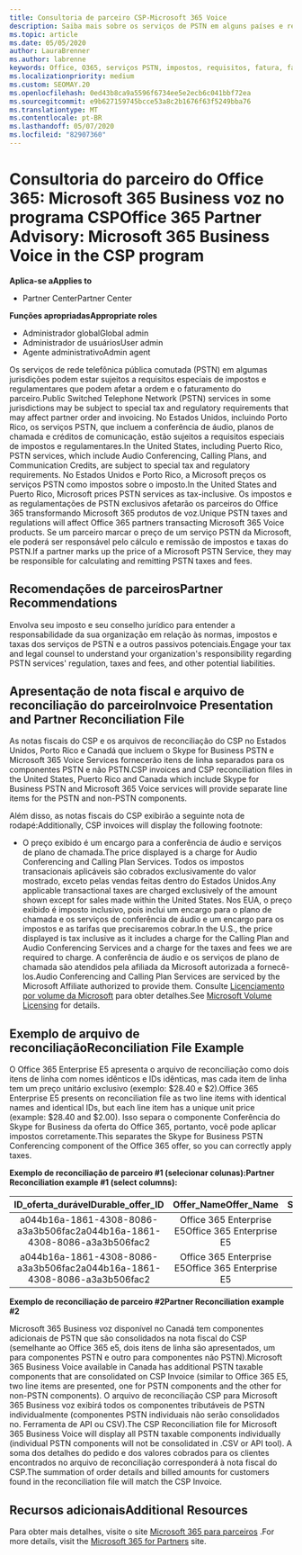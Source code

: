 ```yaml
---
title: Consultoria de parceiro CSP-Microsoft 365 Voice
description: Saiba mais sobre os serviços de PSTN em alguns países e requisitos especiais ou de regulamentação que podem se aplicar e impactar a ordem e o faturamento dos parceiros.
ms.topic: article
ms.date: 05/05/2020
author: LauraBrenner
ms.author: labrenne
keywords: Office, O365, serviços PSTN, impostos, requisitos, fatura, faturamento
ms.localizationpriority: medium
ms.custom: SEOMAY.20
ms.openlocfilehash: 0ed43b8ca9a5596f6734ee5e2ecb6c041bbf72ea
ms.sourcegitcommit: e9b627159745bcce53a8c2b1676f63f5249bba76
ms.translationtype: MT
ms.contentlocale: pt-BR
ms.lasthandoff: 05/07/2020
ms.locfileid: "82907360"
---
```

# <a name="office-365-partner-advisory-microsoft-365-business-voice-in-the-csp-program"></a><span data-ttu-id="b0c29-104">Consultoria do parceiro do Office 365: Microsoft 365 Business voz no programa CSP</span><span class="sxs-lookup"><span data-stu-id="b0c29-104">Office 365 Partner Advisory: Microsoft 365 Business Voice in the CSP program</span></span>

<span data-ttu-id="b0c29-105">**Aplica-se a**</span><span class="sxs-lookup"><span data-stu-id="b0c29-105">**Applies to**</span></span>

- <span data-ttu-id="b0c29-106">Partner Center</span><span class="sxs-lookup"><span data-stu-id="b0c29-106">Partner Center</span></span>  

<span data-ttu-id="b0c29-107">**Funções apropriadas**</span><span class="sxs-lookup"><span data-stu-id="b0c29-107">**Appropriate roles**</span></span>
-    <span data-ttu-id="b0c29-108">Administrador global</span><span class="sxs-lookup"><span data-stu-id="b0c29-108">Global admin</span></span>
-    <span data-ttu-id="b0c29-109">Administrador de usuários</span><span class="sxs-lookup"><span data-stu-id="b0c29-109">User admin</span></span>
-    <span data-ttu-id="b0c29-110">Agente administrativo</span><span class="sxs-lookup"><span data-stu-id="b0c29-110">Admin agent</span></span>

<span data-ttu-id="b0c29-111">Os serviços de rede telefônica pública comutada (PSTN) em algumas jurisdições podem estar sujeitos a requisitos especiais de impostos e regulamentares que podem afetar a ordem e o faturamento do parceiro.</span><span class="sxs-lookup"><span data-stu-id="b0c29-111">Public Switched Telephone Network (PSTN) services in some jurisdictions may be subject to special tax and regulatory requirements that may affect partner order and invoicing.</span></span> <span data-ttu-id="b0c29-112">No Estados Unidos, incluindo Porto Rico, os serviços PSTN, que incluem a conferência de áudio, planos de chamada e créditos de comunicação, estão sujeitos a requisitos especiais de impostos e regulamentares.</span><span class="sxs-lookup"><span data-stu-id="b0c29-112">In the United States, including Puerto Rico, PSTN services, which include Audio Conferencing, Calling Plans, and Communication Credits, are subject to special tax and regulatory requirements.</span></span> <span data-ttu-id="b0c29-113">No Estados Unidos e Porto Rico, a Microsoft preços os serviços PSTN como impostos sobre o imposto.</span><span class="sxs-lookup"><span data-stu-id="b0c29-113">In the United States and Puerto Rico, Microsoft prices PSTN services as tax-inclusive.</span></span>  <span data-ttu-id="b0c29-114">Os impostos e as regulamentações de PSTN exclusivos afetarão os parceiros do Office 365 transformando Microsoft 365 produtos de voz.</span><span class="sxs-lookup"><span data-stu-id="b0c29-114">Unique PSTN taxes and regulations will affect Office 365 partners transacting Microsoft 365 Voice products.</span></span>  <span data-ttu-id="b0c29-115">Se um parceiro marcar o preço de um serviço PSTN da Microsoft, ele poderá ser responsável pelo cálculo e remissão de impostos e taxas do PSTN.</span><span class="sxs-lookup"><span data-stu-id="b0c29-115">If a partner marks up the price of a Microsoft PSTN Service, they may be responsible for calculating and remitting PSTN taxes and fees.</span></span>

## <a name="partner-recommendations"></a><span data-ttu-id="b0c29-116">Recomendações de parceiros</span><span class="sxs-lookup"><span data-stu-id="b0c29-116">Partner Recommendations</span></span>

<span data-ttu-id="b0c29-117">Envolva seu imposto e seu conselho jurídico para entender a responsabilidade da sua organização em relação às normas, impostos e taxas dos serviços de PSTN e a outros passivos potenciais.</span><span class="sxs-lookup"><span data-stu-id="b0c29-117">Engage your tax and legal counsel to understand your organization's responsibility regarding PSTN services' regulation, taxes and fees, and other potential liabilities.</span></span>

## <a name="invoice-presentation-and-partner-reconciliation-file"></a><span data-ttu-id="b0c29-118">Apresentação de nota fiscal e arquivo de reconciliação do parceiro</span><span class="sxs-lookup"><span data-stu-id="b0c29-118">Invoice Presentation and Partner Reconciliation File</span></span>

<span data-ttu-id="b0c29-119">As notas fiscais do CSP e os arquivos de reconciliação do CSP no Estados Unidos, Porto Rico e Canadá que incluem o Skype for Business PSTN e Microsoft 365 Voice Services fornecerão itens de linha separados para os componentes PSTN e não PSTN.</span><span class="sxs-lookup"><span data-stu-id="b0c29-119">CSP invoices and CSP reconciliation files in the United States, Puerto Rico and Canada which include Skype for Business PSTN and Microsoft 365 Voice services will provide separate line items for the PSTN and non-PSTN components.</span></span>

<span data-ttu-id="b0c29-120">Além disso, as notas fiscais do CSP exibirão a seguinte nota de rodapé:</span><span class="sxs-lookup"><span data-stu-id="b0c29-120">Additionally, CSP invoices will display the following footnote:</span></span>

* <span data-ttu-id="b0c29-121">O preço exibido é um encargo para a conferência de áudio e serviços de plano de chamada.</span><span class="sxs-lookup"><span data-stu-id="b0c29-121">The price displayed is a charge for Audio Conferencing and Calling Plan Services.</span></span>  <span data-ttu-id="b0c29-122">Todos os impostos transacionais aplicáveis são cobrados exclusivamente do valor mostrado, exceto pelas vendas feitas dentro do Estados Unidos.</span><span class="sxs-lookup"><span data-stu-id="b0c29-122">Any applicable transactional taxes are charged exclusively of the amount shown except for sales made within the United States.</span></span>  <span data-ttu-id="b0c29-123">Nos EUA, o preço exibido é imposto inclusivo, pois inclui um encargo para o plano de chamada e os serviços de conferência de áudio e um encargo para os impostos e as tarifas que precisaremos cobrar.</span><span class="sxs-lookup"><span data-stu-id="b0c29-123">In the U.S., the price displayed is tax inclusive as it includes a charge for the Calling Plan and Audio Conferencing Services and a charge for the taxes and fees we are required to charge.</span></span>  <span data-ttu-id="b0c29-124">A conferência de áudio e os serviços de plano de chamada são atendidos pela afiliada da Microsoft autorizada a fornecê-los.</span><span class="sxs-lookup"><span data-stu-id="b0c29-124">Audio Conferencing and Calling Plan Services are serviced by the Microsoft Affiliate authorized to provide them.</span></span>  <span data-ttu-id="b0c29-125">Consulte [Licenciamento por volume da Microsoft](https://go.microsoft.com/fwlink/?LinkId=690247) para obter detalhes.</span><span class="sxs-lookup"><span data-stu-id="b0c29-125">See [Microsoft Volume Licensing](https://go.microsoft.com/fwlink/?LinkId=690247) for details.</span></span>

## <a name="reconciliation-file-example"></a><span data-ttu-id="b0c29-126">Exemplo de arquivo de reconciliação</span><span class="sxs-lookup"><span data-stu-id="b0c29-126">Reconciliation File Example</span></span>

<span data-ttu-id="b0c29-127">O Office 365 Enterprise E5 apresenta o arquivo de reconciliação como dois itens de linha com nomes idênticos e IDs idênticas, mas cada item de linha tem um preço unitário exclusivo (exemplo: $28.40 e $2).</span><span class="sxs-lookup"><span data-stu-id="b0c29-127">Office 365 Enterprise E5 presents on reconciliation file as two line items with identical names and identical IDs, but each line item has a unique unit price (example: $28.40 and $2.00).</span></span> <span data-ttu-id="b0c29-128">Isso separa o componente Conferência do Skype for Business da oferta do Office 365, portanto, você pode aplicar impostos corretamente.</span><span class="sxs-lookup"><span data-stu-id="b0c29-128">This separates the Skype for Business PSTN Conferencing component of the Office 365 offer, so you can correctly apply taxes.</span></span>

<span data-ttu-id="b0c29-129">**Exemplo de reconciliação de parceiro #1 (selecionar colunas):**</span><span class="sxs-lookup"><span data-stu-id="b0c29-129">**Partner Reconciliation example #1 (select columns):**</span></span>

|<span data-ttu-id="b0c29-130">**ID_oferta_durável**</span><span class="sxs-lookup"><span data-stu-id="b0c29-130">**Durable_offer_ID**</span></span>|<span data-ttu-id="b0c29-131">**Offer_Name**</span><span class="sxs-lookup"><span data-stu-id="b0c29-131">**Offer_Name**</span></span>|<span data-ttu-id="b0c29-132">**Subscription_Start_Date**</span><span class="sxs-lookup"><span data-stu-id="b0c29-132">**Subscription_Start_Date**</span></span>|<span data-ttu-id="b0c29-133">**Subscription_End_Date**</span><span class="sxs-lookup"><span data-stu-id="b0c29-133">**Subscription_End_Date**</span></span>|<span data-ttu-id="b0c29-134">**Charge_Start_Date**</span><span class="sxs-lookup"><span data-stu-id="b0c29-134">**Charge_Start_Date**</span></span>|<span data-ttu-id="b0c29-135">**Charge_End_Date**</span><span class="sxs-lookup"><span data-stu-id="b0c29-135">**Charge_End_Date**</span></span>|<span data-ttu-id="b0c29-136">**Charge_Type**</span><span class="sxs-lookup"><span data-stu-id="b0c29-136">**Charge_Type**</span></span>|<span data-ttu-id="b0c29-137">**Unit_Price**</span><span class="sxs-lookup"><span data-stu-id="b0c29-137">**Unit_Price**</span></span>|
|:----:|:----:|:----:|:----:|:----:|:----:|:----:|:----:|
|<span data-ttu-id="b0c29-138">a044b16a-1861-4308-8086-a3a3b506fac2</span><span class="sxs-lookup"><span data-stu-id="b0c29-138">a044b16a-1861-4308-8086-a3a3b506fac2</span></span>   |<span data-ttu-id="b0c29-139">Office 365 Enterprise E5</span><span class="sxs-lookup"><span data-stu-id="b0c29-139">Office 365 Enterprise E5</span></span>   |<span data-ttu-id="b0c29-140">8/10/2019 0:00</span><span class="sxs-lookup"><span data-stu-id="b0c29-140">8/10/2019 0:00</span></span>   |<span data-ttu-id="b0c29-141">8/11/2019 0:00</span><span class="sxs-lookup"><span data-stu-id="b0c29-141">8/11/2019 0:00</span></span>   |<span data-ttu-id="b0c29-142">8/11/2019 0:00</span><span class="sxs-lookup"><span data-stu-id="b0c29-142">8/11/2019 0:00</span></span>|<span data-ttu-id="b0c29-143">9/10/2019 0:00</span><span class="sxs-lookup"><span data-stu-id="b0c29-143">9/10/2019 0:00</span></span>   |<span data-ttu-id="b0c29-144">Taxa do Ciclo</span><span class="sxs-lookup"><span data-stu-id="b0c29-144">Cycle fee</span></span>   |<span data-ttu-id="b0c29-145">28,40</span><span class="sxs-lookup"><span data-stu-id="b0c29-145">28.40</span></span>   |
|<span data-ttu-id="b0c29-146">a044b16a-1861-4308-8086-a3a3b506fac2</span><span class="sxs-lookup"><span data-stu-id="b0c29-146">a044b16a-1861-4308-8086-a3a3b506fac2</span></span>   |<span data-ttu-id="b0c29-147">Office 365 Enterprise E5</span><span class="sxs-lookup"><span data-stu-id="b0c29-147">Office 365 Enterprise E5</span></span>   |<span data-ttu-id="b0c29-148">8/10/2019 0:00</span><span class="sxs-lookup"><span data-stu-id="b0c29-148">8/10/2019 0:00</span></span>   |<span data-ttu-id="b0c29-149">8/11/2019 0:00</span><span class="sxs-lookup"><span data-stu-id="b0c29-149">8/11/2019 0:00</span></span>   |<span data-ttu-id="b0c29-150">8/11/2019 0:00</span><span class="sxs-lookup"><span data-stu-id="b0c29-150">8/11/2019 0:00</span></span>   |<span data-ttu-id="b0c29-151">9/10/2019 0:00</span><span class="sxs-lookup"><span data-stu-id="b0c29-151">9/10/2019 0:00</span></span>   |<span data-ttu-id="b0c29-152">Taxa do Ciclo</span><span class="sxs-lookup"><span data-stu-id="b0c29-152">Cycle fee</span></span>   |<span data-ttu-id="b0c29-153">2,00</span><span class="sxs-lookup"><span data-stu-id="b0c29-153">2.00</span></span>   |

<span data-ttu-id="b0c29-154">**Exemplo de reconciliação de parceiro #2**</span><span class="sxs-lookup"><span data-stu-id="b0c29-154">**Partner Reconciliation example #2**</span></span>

<span data-ttu-id="b0c29-155">Microsoft 365 Business voz disponível no Canadá tem componentes adicionais de PSTN que são consolidados na nota fiscal do CSP (semelhante ao Office 365 e5, dois itens de linha são apresentados, um para componentes PSTN e outro para componentes não PSTN).</span><span class="sxs-lookup"><span data-stu-id="b0c29-155">Microsoft 365 Business Voice available in Canada has additional PSTN taxable components that are consolidated on CSP Invoice (similar to Office 365 E5, two line items are presented, one for PSTN components and the other for non-PSTN components).</span></span>  <span data-ttu-id="b0c29-156">O arquivo de reconciliação CSP para Microsoft 365 Business voz exibirá todos os componentes tributáveis de PSTN individualmente (componentes PSTN individuais não serão consolidados no. Ferramenta de API ou CSV).</span><span class="sxs-lookup"><span data-stu-id="b0c29-156">The CSP Reconciliation file for Microsoft 365 Business Voice will display all PSTN taxable components individually (individual PSTN components will not be consolidated in .CSV or API tool).</span></span>  <span data-ttu-id="b0c29-157">A soma dos detalhes do pedido e dos valores cobrados para os clientes encontrados no arquivo de reconciliação corresponderá à nota fiscal do CSP.</span><span class="sxs-lookup"><span data-stu-id="b0c29-157">The summation of order details and billed amounts for customers found in the reconciliation file will match the CSP Invoice.</span></span>

## <a name="additional-resources"></a><span data-ttu-id="b0c29-158">Recursos adicionais</span><span class="sxs-lookup"><span data-stu-id="b0c29-158">Additional Resources</span></span>
<span data-ttu-id="b0c29-159">Para obter mais detalhes, visite o site [Microsoft 365 para parceiros](https://www.microsoft.com/microsoft-365/partners/) .</span><span class="sxs-lookup"><span data-stu-id="b0c29-159">For more details, visit the [Microsoft 365 for Partners](https://www.microsoft.com/microsoft-365/partners/) site.</span></span>

